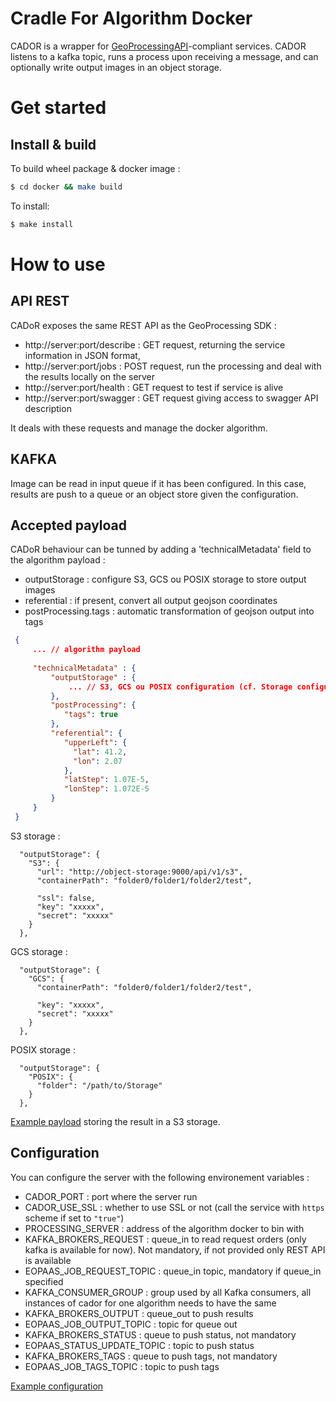 # Cradle For Algorithm Docker

CADOR is a wrapper for [GeoProcessingAPI](https://github.com/AirbusDefenceAndSpace/geoprocessing-api/tree/master/1.0)-compliant services. CADOR listens to a kafka topic, runs a process upon receiving a message, and can optionally write output images in an object storage.

# Get started

## Install & build

To build wheel package & docker image :
```bash
$ cd docker && make build
```

To install:
```bash
$ make install
```

# How to use

## API REST

CADoR exposes the same REST API as the GeoProcessing SDK : 

 * http://server:port/describe : GET request, returning the service information in JSON format,
 * http://server:port/jobs : POST request, run the processing and deal with the results locally on the server
 * http://server:port/health : GET request to test if service is alive
 * http://server:port/swagger : GET request giving access to swagger API description

It deals with these requests and manage the docker algorithm.

## KAFKA

Image can be read in input queue if it has been configured. In this case, results are push to a queue or an object store given the configuration.

## Accepted payload

CADoR behaviour can be tunned by adding a 'technicalMetadata' field to the algorithm payload :
- outputStorage : configure S3, GCS ou POSIX storage to store output images
- referential : if present, convert all output geojson coordinates
- postProcessing.tags : automatic transformation of geojson output into tags

```json
 {
     ... // algorithm payload
     
     "technicalMetadata" : {
         "outputStorage" : {
             ... // S3, GCS ou POSIX configuration (cf. Storage configurations)
         },
         "postProcessing": {
            "tags": true
         },         
         "referential": {
            "upperLeft": {
              "lat": 41.2,
              "lon": 2.07
            },
            "latStep": 1.07E-5,
            "lonStep": 1.072E-5
         }         
     }
 }
```

S3 storage :
```
  "outputStorage": {
    "S3": {
      "url": "http://object-storage:9000/api/v1/s3",
      "containerPath": "folder0/folder1/folder2/test",
      
      "ssl": false,
      "key": "xxxxx",
      "secret": "xxxxx"
    }
  },
```

GCS storage :
```
  "outputStorage": {
    "GCS": {
      "containerPath": "folder0/folder1/folder2/test",
      
      "key": "xxxxx",
      "secret": "xxxxx"
    }
  },
```
POSIX storage :
```
  "outputStorage": {
    "POSIX": {
      "folder": "/path/to/Storage"
    }
  },
```

[Example payload](https://github.com/AirbusDefenceAndSpace/cador/blob/master/tests/integration_tests/http/run_cador_with_kafka.py#L62) storing the result in a S3 storage.

## Configuration
You can configure the server with the following environement variables : 

 * CADOR_PORT : port where the server run
 * CADOR_USE_SSL : whether to use SSL or not (call the service with `https` scheme if set to `"true"`)
 * PROCESSING_SERVER : address of the algorithm docker to bin with
 * KAFKA_BROKERS_REQUEST : queue_in to read request orders (only kafka is available for now). Not mandatory, if not provided only REST API is available
 * EOPAAS_JOB_REQUEST_TOPIC : queue_in topic, mandatory if queue_in specified
 * KAFKA_CONSUMER_GROUP : group used by all Kafka consumers, all instances of cador for one algorithm needs to have the same
 * KAFKA_BROKERS_OUTPUT : queue_out to push results
 * EOPAAS_JOB_OUTPUT_TOPIC : topic for queue out
 * KAFKA_BROKERS_STATUS : queue to push status, not mandatory
 * EOPAAS_STATUS_UPDATE_TOPIC : topic to push status
 * KAFKA_BROKERS_TAGS : queue to push tags, not mandatory
 * EOPAAS_JOB_TAGS_TOPIC : topic to push tags

[Example configuration](https://github.com/AirbusDefenceAndSpace/cador/blob/master/tests/integration_tests/http/docker-compose.yaml#L40)
